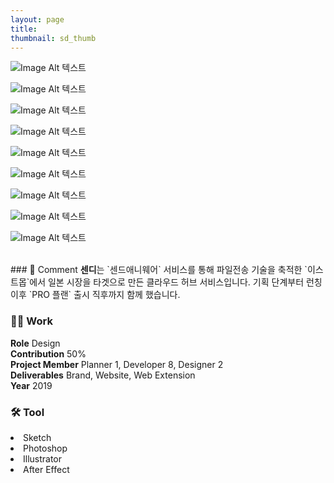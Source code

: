 ```yaml
---
layout: page
title:
thumbnail: sd_thumb
---
```


![Image Alt 텍스트](http://doubleclip.net/assets/img/posts/sdy_01.gif)

![Image Alt 텍스트](http://doubleclip.net/assets/img/posts/sdy_02.jpg)

![Image Alt 텍스트](http://doubleclip.net/assets/img/posts/sdy_03.jpg)

![Image Alt 텍스트](http://doubleclip.net/assets/img/posts/sdy_04.gif)

![Image Alt 텍스트](http://doubleclip.net/assets/img/posts/sdy_05.jpg)

![Image Alt 텍스트](http://doubleclip.net/assets/img/posts/sdy_06.jpg)

![Image Alt 텍스트](http://doubleclip.net/assets/img/posts/sdy_07.jpg)

![Image Alt 텍스트](http://doubleclip.net/assets/img/posts/sdy_08.jpg)

![Image Alt 텍스트](http://doubleclip.net/assets/img/posts/sdy_09.jpg)

<br>
### 💬 Comment
<b>센디</b>는 `센드애니웨어` 서비스를 통해 파일전송 기술을 축적한 `이스트몹`에서 일본 시장을 타겟으로 만든 클라우드 허브 서비스입니다. 기획 단계부터 런칭 이후 `PRO 플랜` 출시 직후까지 함께 했습니다.
<br>


### 👨‍💻 Work
<div class="highlight2">
<b>Role</b> Design<br>
<b>Contribution</b> 50%<br>
<b>Project Member</b>  Planner 1, Developer 8, Designer 2<br>
<b>Deliverables</b> Brand, Website, Web Extension<br>
<b>Year</b> 2019
</div>

### 🛠 Tool
<li class="skill_name2">Sketch</li><li class="skill_name2">Photoshop</li><li class="skill_name2">Illustrator</li><li class="skill_name2">After Effect</li>

<br>
